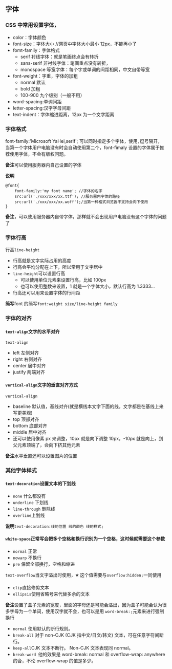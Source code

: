 ## 字体

### CSS 中常用设置字体，

- color：字体颜色
- font-size：字体大小 //网页中字体大小最小 12px，不能再小了
- fomt-family：字体格式
  - serif 衬线字体：就是笔画终点会有转折
  - sans-serif 非衬线字体：笔画重点没有转折，
  - monospace 等宽字体：每个字或单词的间距相同，中文自带等宽
- font-weight：字重，字体的加粗
  - normal 默认
  - bold 加粗
  - 100-900 九个级别（一般不用）
- word-spacing:单词间距
- letter-spacing:汉字字母间距
- text-indent：字体缩进距离，12px 为一个文字距离

### 字体格式

font-family:'Microsoft YaHei,serif'; 可以同时指定多个字体，使用`,`逗号隔开，当第一个字体用户电脑没有时会自动使用第二个，font-fimaly 设置的字体属于推荐使用字体，不会有版权问题。

**备注**可以使用服务器内自己设置的字体

**说明**

    @font{
        font-family:'my font name'; //字体的名字
        src:url('./xxx/xxx/xx.ttf'); //服务器内字体的路径
        src:url('./xxx/xxx/xx.woff');/当第一种格式浏览器不支持会向下使用
    }

**备注**，可以使用服务器内自带字体，那样就不会出现用户电脑没有这个字体的问题了

### 字体行高

行高`line-height`

- 行高就是文字实际占用的高度
- 行高会平均分配在上下，所以常用于文字居中
- `line-height`可以设置行高
  - 可以使用单位元素来设置行高，比如 100px
  - 也可以使用整数来设置，1 就是一个字体大小，默认行高为 1.3333...
- 行高还可以用来设置字体的行间距

**简写**font 的简写`font:weight size/line-height family`

### 字体的对齐

#### `text-align`文字的水平对齐

`text-align`

- left 左侧对齐
- right 右侧对齐
- center 居中对齐
- justify 两端对齐

#### `vertical-align`文字的垂直对齐方式

`vertical-align`

- baseline 默认值，基线对齐(就是横线本文字下面的线，文字都是在基线上来写更美观)
- top 顶部对齐
- bottom 底部对齐
- middle 居中对齐
- 还可以使用像素 px 来调整，10px 就是向下调整 10px，-10px 就是向上，到父元素顶端了，会向下挤其他元素

**备注**水平垂直还可以设置图片的位置

### 其他字体样式

#### `text-decoration`设置文本的下划线

- `none` 什么都没有
- `underline` 下划线
- `line-through` 删除线
- `overline`上划线

**说明**`text-decoration:线的位置 线的颜色 线的样式;`

#### `white-space`正常写会把多个空格和换行识别为一个空格，这时候就需要这个参数

- `normal` 正常
- `nowarp` 不换行
- `pre` 保留全部换行，空格和缩进

`text-overflow`当文字溢出时使用，**⭐** 这个值需要与`overflow:hidden;`一同使用

- `clip`直接修剪文本
- `ellipsis`使用省略号来代替多余的文本

**备注**设置了盒子元素的宽度，里面的字母还是可能会溢出，因为盒子可能会认为很多字母为一个单词，使用汉字就不会，也可以是用
`word-break:;`元素来进行强制换行

- `normal` 使用默认的断行规则。
- `break-all` 对于 non-CJK (CJK 指中文/日文/韩文) 文本，可在任意字符间断行。
- `keep-all`CJK 文本不断行。 Non-CJK 文本表现同 normal。
- `break-word `他的效果是 word-break: normal 和 overflow-wrap: anywhere 的合，不论 overflow-wrap 的值是多少。
